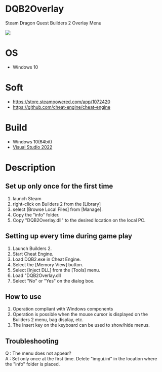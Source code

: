 # DQB2Overlay
Steam Dragon Quest Builders 2 Overlay Menu

<img src="https://user-images.githubusercontent.com/30800900/195995412-1ebe458c-03bc-4832-9510-23b98d83da2b.png">

# OS
* Windows 10

# Soft
* https://store.steampowered.com/app/1072420
* https://github.com/cheat-engine/cheat-engine

# Build
* Windows 10(64bit)
* [Visual Studio 2022](https://visualstudio.microsoft.com/)

# Description
## Set up only once for the first time
1. launch Steam
1. right-click on Builders 2 from the [Library]
1. select [Browse Local Files] from [Manage]. 
1. Copy the "info" folder.
1. Copy "DQB2Overlay.dll" to the desired location on the local PC.

## Setting up every time during game play
1. Launch Builders 2.
1. Start Cheat Engine.
1. Load DQB2.exe in Cheat Engine.
1. Select the [Memory View] button.
1. Select [Inject DLL] from the [Tools] menu.
1. Load "DQB2Overlay.dll
1. Select "No" or "Yes" on the dialog box.

## How to use
1. Operation compliant with Windows components
1. Operation is possible when the mouse cursor is displayed on the Builders 2 menu, bag display, etc.
1. The Insert key on the keyboard can be used to show/hide menus.

## Troubleshooting
Q : The menu does not appear?  
A : Set only once at the first time. Delete "imgui.ini" in the location where the "info" folder is placed.
